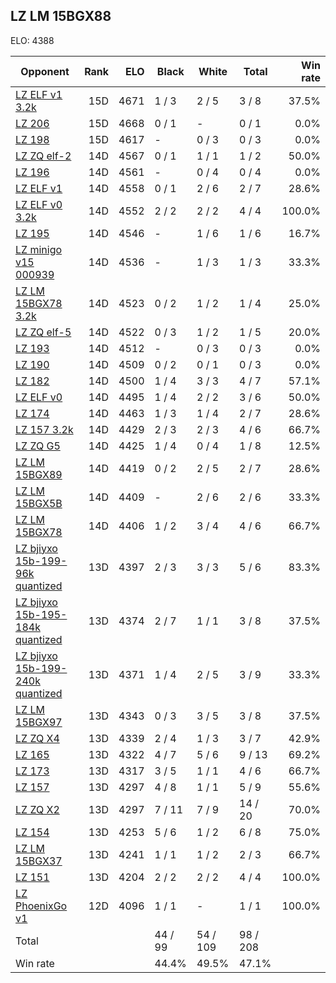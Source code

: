 ## LZ LM 15BGX88 ##

ELO: 4388

Opponent | Rank | ELO | Black | White | Total | Win rate
---------|-----:|----:|-------|-------|-------|-------:
[LZ ELF v1 3.2k](LZ%20ELF%20v1%203.2k.md) | 15D | 4671 | 1 / 3 | 2 / 5 | 3 / 8 | 37.5%
[LZ 206](LZ%20206.md) | 15D | 4668 | 0 / 1 | - | 0 / 1 | 0.0%
[LZ 198](LZ%20198.md) | 15D | 4617 | - | 0 / 3 | 0 / 3 | 0.0%
[LZ ZQ elf-2](LZ%20ZQ%20elf-2.md) | 14D | 4567 | 0 / 1 | 1 / 1 | 1 / 2 | 50.0%
[LZ 196](LZ%20196.md) | 14D | 4561 | - | 0 / 4 | 0 / 4 | 0.0%
[LZ ELF v1](LZ%20ELF%20v1.md) | 14D | 4558 | 0 / 1 | 2 / 6 | 2 / 7 | 28.6%
[LZ ELF v0 3.2k](LZ%20ELF%20v0%203.2k.md) | 14D | 4552 | 2 / 2 | 2 / 2 | 4 / 4 | 100.0%
[LZ 195](LZ%20195.md) | 14D | 4546 | - | 1 / 6 | 1 / 6 | 16.7%
[LZ minigo v15 000939](LZ%20minigo%20v15%20000939.md) | 14D | 4536 | - | 1 / 3 | 1 / 3 | 33.3%
[LZ LM 15BGX78 3.2k](LZ%20LM%2015BGX78%203.2k.md) | 14D | 4523 | 0 / 2 | 1 / 2 | 1 / 4 | 25.0%
[LZ ZQ elf-5](LZ%20ZQ%20elf-5.md) | 14D | 4522 | 0 / 3 | 1 / 2 | 1 / 5 | 20.0%
[LZ 193](LZ%20193.md) | 14D | 4512 | - | 0 / 3 | 0 / 3 | 0.0%
[LZ 190](LZ%20190.md) | 14D | 4509 | 0 / 2 | 0 / 1 | 0 / 3 | 0.0%
[LZ 182](LZ%20182.md) | 14D | 4500 | 1 / 4 | 3 / 3 | 4 / 7 | 57.1%
[LZ ELF v0](LZ%20ELF%20v0.md) | 14D | 4495 | 1 / 4 | 2 / 2 | 3 / 6 | 50.0%
[LZ 174](LZ%20174.md) | 14D | 4463 | 1 / 3 | 1 / 4 | 2 / 7 | 28.6%
[LZ 157 3.2k](LZ%20157%203.2k.md) | 14D | 4429 | 2 / 3 | 2 / 3 | 4 / 6 | 66.7%
[LZ ZQ G5](LZ%20ZQ%20G5.md) | 14D | 4425 | 1 / 4 | 0 / 4 | 1 / 8 | 12.5%
[LZ LM 15BGX89](LZ%20LM%2015BGX89.md) | 14D | 4419 | 0 / 2 | 2 / 5 | 2 / 7 | 28.6%
[LZ LM 15BGX5B](LZ%20LM%2015BGX5B.md) | 14D | 4409 | - | 2 / 6 | 2 / 6 | 33.3%
[LZ LM 15BGX78](LZ%20LM%2015BGX78.md) | 14D | 4406 | 1 / 2 | 3 / 4 | 4 / 6 | 66.7%
[LZ bjiyxo 15b-199-96k quantized](LZ%20bjiyxo%2015b-199-96k%20quantized.md) | 13D | 4397 | 2 / 3 | 3 / 3 | 5 / 6 | 83.3%
[LZ bjiyxo 15b-195-184k quantized](LZ%20bjiyxo%2015b-195-184k%20quantized.md) | 13D | 4374 | 2 / 7 | 1 / 1 | 3 / 8 | 37.5%
[LZ bjiyxo 15b-199-240k quantized](LZ%20bjiyxo%2015b-199-240k%20quantized.md) | 13D | 4371 | 1 / 4 | 2 / 5 | 3 / 9 | 33.3%
[LZ LM 15BGX97](LZ%20LM%2015BGX97.md) | 13D | 4343 | 0 / 3 | 3 / 5 | 3 / 8 | 37.5%
[LZ ZQ X4](LZ%20ZQ%20X4.md) | 13D | 4339 | 2 / 4 | 1 / 3 | 3 / 7 | 42.9%
[LZ 165](LZ%20165.md) | 13D | 4322 | 4 / 7 | 5 / 6 | 9 / 13 | 69.2%
[LZ 173](LZ%20173.md) | 13D | 4317 | 3 / 5 | 1 / 1 | 4 / 6 | 66.7%
[LZ 157](LZ%20157.md) | 13D | 4297 | 4 / 8 | 1 / 1 | 5 / 9 | 55.6%
[LZ ZQ X2](LZ%20ZQ%20X2.md) | 13D | 4297 | 7 / 11 | 7 / 9 | 14 / 20 | 70.0%
[LZ 154](LZ%20154.md) | 13D | 4253 | 5 / 6 | 1 / 2 | 6 / 8 | 75.0%
[LZ LM 15BGX37](LZ%20LM%2015BGX37.md) | 13D | 4241 | 1 / 1 | 1 / 2 | 2 / 3 | 66.7%
[LZ 151](LZ%20151.md) | 13D | 4204 | 2 / 2 | 2 / 2 | 4 / 4 | 100.0%
[LZ PhoenixGo v1](LZ%20PhoenixGo%20v1.md) | 12D | 4096 | 1 / 1 | - | 1 / 1 | 100.0%
Total | | | 44 / 99 | 54 / 109 | 98 / 208 | 
Win rate| | | 44.4% | 49.5% | 47.1% | 
